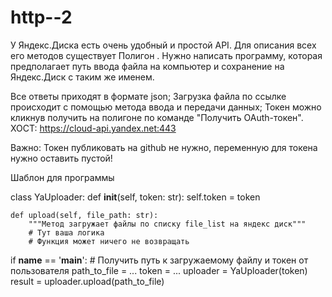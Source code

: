 # http--2
У Яндекс.Диска есть очень удобный и простой API. Для описания всех его методов существует Полигон . Нужно написать программу, которая предполагает путь ввода файла на компьютер и сохранение на Яндекс.Диск с таким же именем.

Все ответы приходят в формате json;
Загрузка файла по ссылке происходит с помощью метода ввода и передачи данных;
Токен можно кликнув получить на полигоне по команде "Получить OAuth-токен".
ХОСТ: https://cloud-api.yandex.net:443

Важно: Токен публиковать на github не нужно, переменную для токена нужно оставить пустой!

Шаблон для программы

class YaUploader:
    def __init__(self, token: str):
        self.token = token

    def upload(self, file_path: str):
        """Метод загружает файлы по списку file_list на яндекс диск"""
        # Тут ваша логика
        # Функция может ничего не возвращать


if __name__ == '__main__':
    # Получить путь к загружаемому файлу и токен от пользователя
    path_to_file = ...
    token = ...
    uploader = YaUploader(token)
    result = uploader.upload(path_to_file)
